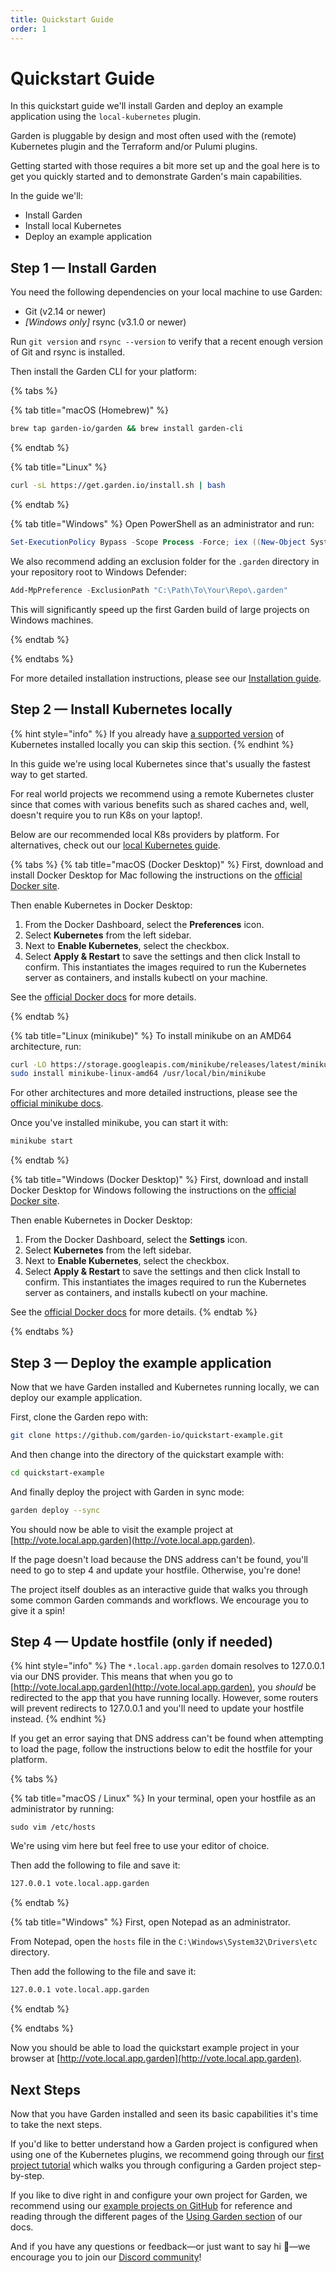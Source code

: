 ```yaml
---
title: Quickstart Guide
order: 1
---
```


# Quickstart Guide

In this quickstart guide we'll install Garden and deploy an example application using the `local-kubernetes` plugin.

Garden is pluggable by design and most often used with the (remote) Kubernetes plugin and the Terraform and/or Pulumi plugins.

Getting started with those requires a bit more set up and the goal here is to get you quickly started and to demonstrate Garden's main capabilities.

In the guide we'll:

* Install Garden
* Install local Kubernetes
* Deploy an example application

## Step 1 — Install Garden

You need the following dependencies on your local machine to use Garden:

* Git (v2.14 or newer)
* _[Windows only]_ rsync (v3.1.0 or newer)

Run `git version` and `rsync --version` to verify that a recent enough version of Git and rsync is installed.

Then install the Garden CLI for your platform:

{% tabs %}

{% tab title="macOS (Homebrew)" %}
```sh
brew tap garden-io/garden && brew install garden-cli
```
{% endtab %}

{% tab title="Linux" %}
```sh
curl -sL https://get.garden.io/install.sh | bash
```
{% endtab %}

{% tab title="Windows" %}
Open PowerShell as an administrator and run:

```PowerShell
Set-ExecutionPolicy Bypass -Scope Process -Force; iex ((New-Object System.Net.WebClient).DownloadString('https://raw.githubusercontent.com/garden-io/garden/master/support/install.ps1'))
```

We also recommend adding an exclusion folder for the `.garden` directory in your repository root to Windows Defender:
```powershell
Add-MpPreference -ExclusionPath "C:\Path\To\Your\Repo\.garden"
```
This will significantly speed up the first Garden build of large projects on Windows machines.

{% endtab %}

{% endtabs %}

For more detailed installation instructions, please see our [Installation guide](../guides/installation.md).

## Step 2 — Install Kubernetes locally

{% hint style="info" %}
If you already have [a supported version](../k8s-plugins/local-k8s/README.md#requirements) of Kubernetes installed locally you can skip this section.
{% endhint %}

In this guide we're using local Kubernetes since that's usually the fastest way to get started.

For real world projects we recommend using a remote Kubernetes cluster since that comes with various benefits such as shared caches and, well, doesn't require you to run K8s on your laptop!.

Below are our recommended local K8s providers by platform. For alternatives, check out our [local Kubernetes guide](../k8s-plugins/local-k8s/install.md).

{% tabs %}
{% tab title="macOS (Docker Desktop)" %}
First, download and install Docker Desktop for Mac following the instructions on the [official Docker site](https://docs.docker.com/desktop/install/mac-install/).

Then enable Kubernetes in Docker Desktop:

1. From the Docker Dashboard, select the **Preferences** icon.
2. Select **Kubernetes** from the left sidebar.
3. Next to **Enable Kubernetes**, select the checkbox.
3. Select **Apply & Restart** to save the settings and then click Install to confirm. This instantiates the images required to run the Kubernetes server as containers, and installs kubectl on your machine.

See the [official Docker docs](https://docs.docker.com/desktop/kubernetes/) for more details.

{% endtab %}

{% tab title="Linux (minikube)" %}
To install minikube on an AMD64 architecture, run:

```sh
curl -LO https://storage.googleapis.com/minikube/releases/latest/minikube-linux-amd64
sudo install minikube-linux-amd64 /usr/local/bin/minikube
```

For other architectures and more detailed instructions, please see the [official minikube docs](https://minikube.sigs.k8s.io/docs/start/).

Once you've installed minikube, you can start it with:

```sh
minikube start
```

{% endtab %}

{% tab title="Windows (Docker Desktop)" %}
First, download and install Docker Desktop for Windows following the instructions on the [official Docker site](https://docs.docker.com/desktop/install/windows-install/).

Then enable Kubernetes in Docker Desktop:

1. From the Docker Dashboard, select the **Settings** icon.
2. Select **Kubernetes** from the left sidebar.
3. Next to **Enable Kubernetes**, select the checkbox.
3. Select **Apply & Restart** to save the settings and then click Install to confirm. This instantiates the images required to run the Kubernetes server as containers, and installs kubectl on your machine.

See the [official Docker docs](https://docs.docker.com/desktop/kubernetes/) for more details.
{% endtab %}

{% endtabs %}

## Step 3 — Deploy the example application

Now that we have Garden installed and Kubernetes running locally, we can deploy our example application.

First, clone the Garden repo with:

```sh
git clone https://github.com/garden-io/quickstart-example.git
```

And then change into the directory of the quickstart example with:

```sh
cd quickstart-example
```

And finally deploy the project with Garden in sync mode:

```sh
garden deploy --sync
```

You should now be able to visit the example project at [http://vote.local.app.garden](http://vote.local.app.garden).

If the page doesn't load because the DNS address can't be found, you'll need to go to step 4 and update your hostfile. Otherwise, you're done!

The project itself doubles as an interactive guide that walks you through some common Garden commands and workflows. We encourage you to give it a spin!

## Step 4 — Update hostfile (only if needed)

{% hint style="info" %}
The `*.local.app.garden` domain resolves to 127.0.0.1 via our DNS provider. This means that when you go to [http://vote.local.app.garden](http://vote.local.app.garden), you _should_ be redirected to the app that you have running locally. However, some routers will prevent redirects to 127.0.0.1 and you'll need to update your hostfile instead.
{% endhint %}

If you get an error saying that DNS address can't be found when attempting to load the page, follow the instructions below to edit the hostfile for your platform.

{% tabs %}

{% tab title="macOS / Linux" %}
In your terminal, open your hostfile as an administrator by running:

```console
sudo vim /etc/hosts
```

We're using vim here but feel free to use your editor of choice.

Then add the following to file and save it:

```sh
127.0.0.1 vote.local.app.garden
```

{% endtab %}

{% tab title="Windows" %}
First, open Notepad as an administrator.

From Notepad, open the `hosts` file in the `C:\Windows\System32\Drivers\etc` directory.

Then add the following to the file and save it:

```sh
127.0.0.1 vote.local.app.garden
```

{% endtab %}

{% endtabs %}

Now you should be able to load the quickstart example project in your browser at [http://vote.local.app.garden](http://vote.local.app.garden).

## Next Steps

Now that you have Garden installed and seen its basic capabilities it's time to take the next steps.

If you'd like to better understand how a Garden project is configured when using one of the Kubernetes plugins, we recommend going
through our [first project tutorial](../tutorials/your-first-project/README.md) which walks you through configuring a Garden project step-by-step.

If you like to dive right in and configure your own project for Garden, we recommend using our [example
projects on GitHub](https://github.com/garden-io/garden/tree/0.12.49/examples) for reference and reading through the different pages
of the [Using Garden section](../using-garden/configuration-overview.md) of our docs.

And if you have any questions or feedback—or just want to say hi 🙂—we encourage you to join our [Discord community](https://discord.gg/gxeuDgp6Xt)!
